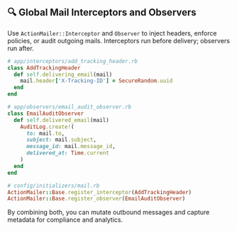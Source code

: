 ## 🔍 Global Mail Interceptors and Observers

Use `ActionMailer::Interceptor` and `Observer` to inject headers, enforce policies, or audit outgoing mails. Interceptors run before delivery; observers run after.

```ruby
# app/interceptors/add_tracking_header.rb
class AddTrackingHeader
  def self.delivering_email(mail)
    mail.header['X-Tracking-ID'] = SecureRandom.uuid
  end
end

# app/observers/email_audit_observer.rb
class EmailAuditObserver
  def self.delivered_email(mail)
    AuditLog.create!(
      to: mail.to,
      subject: mail.subject,
      message_id: mail.message_id,
      delivered_at: Time.current
    )
  end
end

# config/initializers/mail.rb
ActionMailer::Base.register_interceptor(AddTrackingHeader)
ActionMailer::Base.register_observer(EmailAuditObserver)
```

By combining both, you can mutate outbound messages and capture metadata for compliance and analytics.